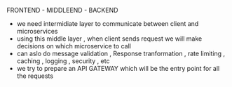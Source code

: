 FRONTEND - MIDDLEEND - BACKEND
- we need intermidiate layer to communicate between client and microservices
- using this middle layer , when client sends request we will make decisions on which microservice to call
- can aslo do message validation , Response tranformation , rate limiting , caching , logging , security , etc
- we try to prepare an API GATEWAY which will be the entry point for all the requests